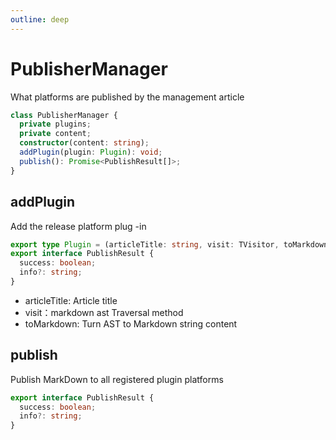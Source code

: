 ```yaml
---
outline: deep
---
```


# PublisherManager

What platforms are published by the management article

```ts
class PublisherManager {
  private plugins;
  private content;
  constructor(content: string);
  addPlugin(plugin: Plugin): void;
  publish(): Promise<PublishResult[]>;
}
```

## addPlugin

Add the release platform plug -in

```ts
export type Plugin = (articleTitle: string, visit: TVisitor, toMarkdown: ToMarkdown) => Promise<PublishResult>;
export interface PublishResult {
  success: boolean;
  info?: string;
}
```
- articleTitle: Article title
- visit：markdown ast Traversal method
- toMarkdown: Turn AST to Markdown string content


## publish

Publish MarkDown to all registered plugin platforms

```ts
export interface PublishResult {
  success: boolean;
  info?: string;
}
```
